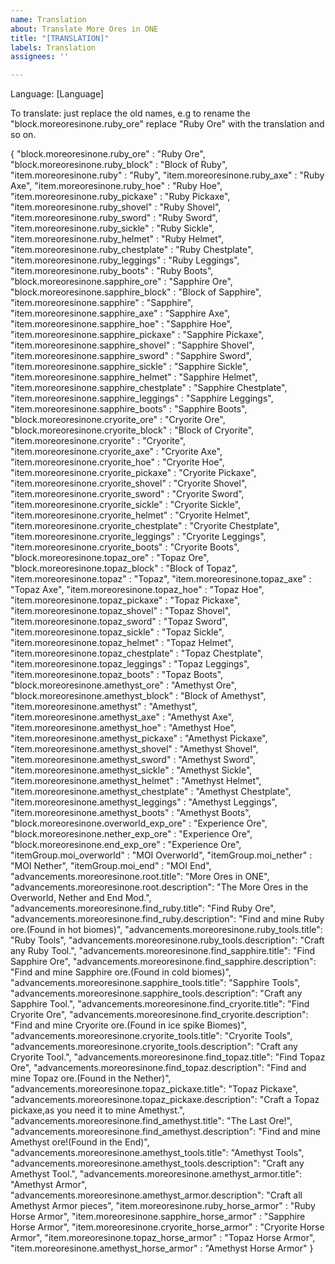 ```yaml
---
name: Translation
about: Translate More Ores in ONE
title: "[TRANSLATION]"
labels: Translation
assignees: ''

---
```


Language: [Language]

To translate: just replace the old names, e.g to rename the "block.moreoresinone.ruby_ore" replace "Ruby Ore" with the translation and so on.

{
  "block.moreoresinone.ruby_ore" : "Ruby Ore",
  "block.moreoresinone.ruby_block" : "Block of Ruby",
  "item.moreoresinone.ruby" : "Ruby",
  "item.moreoresinone.ruby_axe" : "Ruby Axe",
  "item.moreoresinone.ruby_hoe" : "Ruby Hoe",
  "item.moreoresinone.ruby_pickaxe" : "Ruby Pickaxe",
  "item.moreoresinone.ruby_shovel" : "Ruby Shovel",
  "item.moreoresinone.ruby_sword" : "Ruby Sword",
  "item.moreoresinone.ruby_sickle" : "Ruby Sickle",
  "item.moreoresinone.ruby_helmet" : "Ruby Helmet",
  "item.moreoresinone.ruby_chestplate" : "Ruby Chestplate",
  "item.moreoresinone.ruby_leggings" : "Ruby Leggings",
  "item.moreoresinone.ruby_boots" : "Ruby Boots",
  "block.moreoresinone.sapphire_ore" : "Sapphire Ore",
  "block.moreoresinone.sapphire_block" : "Block of Sapphire",
  "item.moreoresinone.sapphire" : "Sapphire",
  "item.moreoresinone.sapphire_axe" : "Sapphire Axe",
  "item.moreoresinone.sapphire_hoe" : "Sapphire Hoe",
  "item.moreoresinone.sapphire_pickaxe" : "Sapphire Pickaxe",
  "item.moreoresinone.sapphire_shovel" : "Sapphire Shovel",
  "item.moreoresinone.sapphire_sword" : "Sapphire Sword",
  "item.moreoresinone.sapphire_sickle" : "Sapphire Sickle",
  "item.moreoresinone.sapphire_helmet" : "Sapphire Helmet",
  "item.moreoresinone.sapphire_chestplate" : "Sapphire Chestplate",
  "item.moreoresinone.sapphire_leggings" : "Sapphire Leggings",
  "item.moreoresinone.sapphire_boots" : "Sapphire Boots",
  "block.moreoresinone.cryorite_ore" : "Cryorite Ore",
  "block.moreoresinone.cryorite_block" : "Block of Cryorite",
  "item.moreoresinone.cryorite" : "Cryorite",
  "item.moreoresinone.cryorite_axe" : "Cryorite Axe",
  "item.moreoresinone.cryorite_hoe" : "Cryorite Hoe",
  "item.moreoresinone.cryorite_pickaxe" : "Cryorite Pickaxe",
  "item.moreoresinone.cryorite_shovel" : "Cryorite Shovel",
  "item.moreoresinone.cryorite_sword" : "Cryorite Sword",
  "item.moreoresinone.cryorite_sickle" : "Cryorite Sickle",
  "item.moreoresinone.cryorite_helmet" : "Cryorite Helmet",
  "item.moreoresinone.cryorite_chestplate" : "Cryorite Chestplate",
  "item.moreoresinone.cryorite_leggings" : "Cryorite Leggings",
  "item.moreoresinone.cryorite_boots" : "Cryorite Boots",
  "block.moreoresinone.topaz_ore" : "Topaz Ore",
  "block.moreoresinone.topaz_block" : "Block of Topaz",
  "item.moreoresinone.topaz" : "Topaz",
  "item.moreoresinone.topaz_axe" : "Topaz Axe",
  "item.moreoresinone.topaz_hoe" : "Topaz Hoe",
  "item.moreoresinone.topaz_pickaxe" : "Topaz Pickaxe",
  "item.moreoresinone.topaz_shovel" : "Topaz Shovel",
  "item.moreoresinone.topaz_sword" : "Topaz Sword",
  "item.moreoresinone.topaz_sickle" : "Topaz Sickle",
  "item.moreoresinone.topaz_helmet" : "Topaz Helmet",
  "item.moreoresinone.topaz_chestplate" : "Topaz Chestplate",
  "item.moreoresinone.topaz_leggings" : "Topaz Leggings",
  "item.moreoresinone.topaz_boots" : "Topaz Boots",
  "block.moreoresinone.amethyst_ore" : "Amethyst Ore",
  "block.moreoresinone.amethyst_block" : "Block of Amethyst",
  "item.moreoresinone.amethyst" : "Amethyst",
  "item.moreoresinone.amethyst_axe" : "Amethyst Axe",
  "item.moreoresinone.amethyst_hoe" : "Amethyst Hoe",
  "item.moreoresinone.amethyst_pickaxe" : "Amethyst Pickaxe",
  "item.moreoresinone.amethyst_shovel" : "Amethyst Shovel",
  "item.moreoresinone.amethyst_sword" : "Amethyst Sword",
  "item.moreoresinone.amethyst_sickle" : "Amethyst Sickle",
  "item.moreoresinone.amethyst_helmet" : "Amethyst Helmet",
  "item.moreoresinone.amethyst_chestplate" : "Amethyst Chestplate",
  "item.moreoresinone.amethyst_leggings" : "Amethyst Leggings",
  "item.moreoresinone.amethyst_boots" : "Amethyst Boots",
  "block.moreoresinone.overworld_exp_ore" : "Experience Ore",
  "block.moreoresinone.nether_exp_ore" : "Experience Ore",
  "block.moreoresinone.end_exp_ore" : "Experience Ore",
  "itemGroup.moi_overworld" : "MOI Overworld",
  "itemGroup.moi_nether" : "MOI Nether",
  "itemGroup.moi_end" : "MOI End",
  "advancements.moreoresinone.root.title": "More Ores in ONE",
  "advancements.moreoresinone.root.description": "The More Ores in the Overworld, Nether and End Mod.",
  "advancements.moreoresinone.find_ruby.title": "Find Ruby Ore",
  "advancements.moreoresinone.find_ruby.description": "Find and mine Ruby ore.(Found in hot biomes)",
  "advancements.moreoresinone.ruby_tools.title": "Ruby Tools",
  "advancements.moreoresinone.ruby_tools.description": "Craft any Ruby Tool.",
  "advancements.moreoresinone.find_sapphire.title": "Find Sapphire Ore",
  "advancements.moreoresinone.find_sapphire.description": "Find and mine Sapphire ore.(Found in cold biomes)",
  "advancements.moreoresinone.sapphire_tools.title": "Sapphire Tools",
  "advancements.moreoresinone.sapphire_tools.description": "Craft any Sapphire Tool.",
  "advancements.moreoresinone.find_cryorite.title": "Find Cryorite Ore",
  "advancements.moreoresinone.find_cryorite.description": "Find and mine Cryorite ore.(Found in ice spike Biomes)",
  "advancements.moreoresinone.cryorite_tools.title": "Cryorite Tools",
  "advancements.moreoresinone.cryorite_tools.description": "Craft any Cryorite Tool.",
  "advancements.moreoresinone.find_topaz.title": "Find Topaz Ore",
  "advancements.moreoresinone.find_topaz.description": "Find and mine Topaz ore.(Found in the Nether)",
  "advancements.moreoresinone.topaz_pickaxe.title": "Topaz Pickaxe",
  "advancements.moreoresinone.topaz_pickaxe.description": "Craft a Topaz pickaxe,as you need it to mine Amethyst.",
  "advancements.moreoresinone.find_amethyst.title": "The Last Ore!",
  "advancements.moreoresinone.find_amethyst.description": "Find and mine Amethyst ore!(Found in the End)",
  "advancements.moreoresinone.amethyst_tools.title": "Amethyst Tools",
  "advancements.moreoresinone.amethyst_tools.description": "Craft any Amethyst Tool.",
  "advancements.moreoresinone.amethyst_armor.title": "Amethyst Armor",
  "advancements.moreoresinone.amethyst_armor.description": "Craft all Amethyst Armor pieces",
  "item.moreoresinone.ruby_horse_armor" : "Ruby Horse Armor",
  "item.moreoresinone.sapphire_horse_armor" : "Sapphire Horse Armor",
  "item.moreoresinone.cryorite_horse_armor" : "Cryorite Horse Armor",
  "item.moreoresinone.topaz_horse_armor" : "Topaz Horse Armor",
  "item.moreoresinone.amethyst_horse_armor" : "Amethyst Horse Armor"
}
